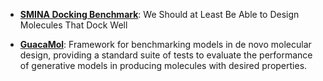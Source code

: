 - **[SMINA Docking Benchmark](https://github.com/cieplinski-tobiasz/smina-docking-benchmark)**: We Should at Least Be Able to Design Molecules That Dock Well
    
- **[GuacaMol](https://doi.org/10.1021/acs.jcim.8b00839)**: Framework for benchmarking models in de novo molecular design, providing a standard suite of tests to evaluate the performance of generative models in producing molecules with desired properties.